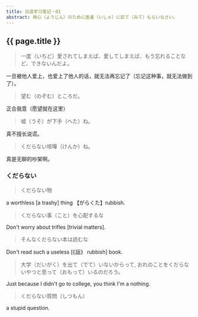 ```yaml
---
title: 日语学习笔记・01
abstract: 用心（ようじん）のために医者（いしゃ）に診て（みて）もらいなさい。
---
```


## {{ page.title }}

> 一度（いちど）愛されてしまえば、愛してしまえば、もう忘れることなど、できないんだよ。

一旦被他人爱上，也爱上了他人的话，就无法再忘记了（忘记这种事，就无法做到了）。

> 望む（のぞむ）ところだ。

正合我意（愿望就在这里）

> 嘘（うそ）が下手（へた）ね。

真不擅长说谎。

> くだらない喧嘩（けんか）ね。

真是无聊的吵架啊。

### くだらない

>  くだらない物

a worthless [a trashy] thing 【がらくた】rubbish.

> くだらない事（こと）を心配するな

Don't worry about trifles [trivial matters].

> そんなくだらない本は読むな

Don't read such a useless [｟話｠ rubbish] book.

> 大学（だいがく）を出て（でて）いないからって, おれのことをくだらないやつと思って（おもって）いるのだろう。

Just because I didn't go to college, you think I'm a nothing.

> くだらない質問（しつもん）

a stupid question.
